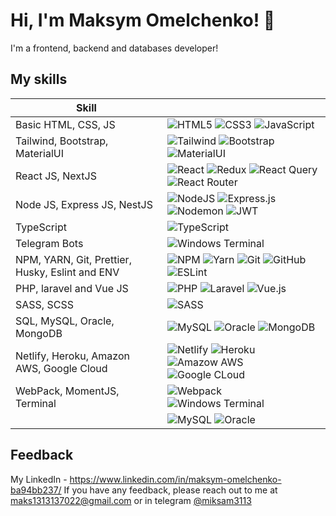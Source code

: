
# Hi, I'm Maksym Omelchenko! 👋


I'm a frontend, backend and databases developer!

## My skills

| Skill             |                                                                 |
| ----------------- | ------------------------------------------------------------------ |
| Basic HTML, CSS, JS | ![HTML5](https://img.shields.io/badge/html5-%23E34F26.svg?style=for-the-badge&logo=html5&logoColor=white) ![CSS3](https://img.shields.io/badge/css3-%231572B6.svg?style=for-the-badge&logo=css3&logoColor=white) ![JavaScript](https://img.shields.io/badge/javascript-%23323330.svg?style=for-the-badge&logo=javascript&logoColor=%23F7DF1E)   |
| Tailwind, Bootstrap, MaterialUI | ![Tailwind](https://img.shields.io/badge/Tailwind_CSS-38B2AC?style=for-the-badge&logo=tailwind-css&logoColor=white) ![Bootstrap]([https://img.shields.io/badge/css3-%231572B6.svg?style=for-the-badge&logo=css3&logoColor=white](https://img.shields.io/badge/Bootstrap-563D7C?style=for-the-badge&logo=bootstrap&logoColor=white)) ![MaterialUI](https://img.shields.io/badge/Material--UI-0081CB?style=for-the-badge&logo=material-ui&logoColor=white  )   |
| React JS, NextJS | ![React](https://img.shields.io/badge/react-%2320232a.svg?style=for-the-badge&logo=react&logoColor=%2361DAFB) ![Redux](https://img.shields.io/badge/redux-%23593d88.svg?style=for-the-badge&logo=redux&logoColor=white) ![React Query](https://img.shields.io/badge/-React%20Query-FF4154?style=for-the-badge&logo=react%20query&logoColor=white) ![React Router](https://img.shields.io/badge/React_Router-CA4245?style=for-the-badge&logo=react-router&logoColor=white)   |
| Node JS, Express JS, NestJS | ![NodeJS](https://img.shields.io/badge/node.js-6DA55F?style=for-the-badge&logo=node.js&logoColor=white) ![Express.js](https://img.shields.io/badge/express.js-%23404d59.svg?style=for-the-badge&logo=express&logoColor=%2361DAFB) ![Nodemon](https://img.shields.io/badge/NODEMON-%23323330.svg?style=for-the-badge&logo=nodemon&logoColor=%BBDEAD) ![JWT](https://img.shields.io/badge/JWT-black?style=for-the-badge&logo=JSON%20web%20tokens)   |
| TypeScript | ![TypeScript](https://img.shields.io/badge/typescript-%23007ACC.svg?style=for-the-badge&logo=typescript&logoColor=white)   |
| Telegram Bots | ![Windows Terminal](https://img.shields.io/badge/Telegram-2CA5E0?style=for-the-badge&logo=telegram&logoColor=white)    |
| NPM, YARN, Git, Prettier, Husky, Eslint and ENV | ![NPM](https://img.shields.io/badge/NPM-%23CB3837.svg?style=for-the-badge&logo=npm&logoColor=white) ![Yarn](https://img.shields.io/badge/yarn-%232C8EBB.svg?style=for-the-badge&logo=yarn&logoColor=white) ![Git](https://img.shields.io/badge/git-%23F05033.svg?style=for-the-badge&logo=git&logoColor=white) ![GitHub](https://img.shields.io/badge/github-%23121011.svg?style=for-the-badge&logo=github&logoColor=white) ![ESLint](https://img.shields.io/badge/ESLint-4B3263?style=for-the-badge&logo=eslint&logoColor=white)  |
| PHP, laravel and Vue JS | ![PHP](https://img.shields.io/badge/php-%23777BB4.svg?style=for-the-badge&logo=php&logoColor=white) ![Laravel]([https://img.shields.io/badge/php-%23777BB4.svg?style=for-the-badge&logo=php&logoColor=white](https://img.shields.io/badge/Laravel-FF2D20?style=for-the-badge&logo=laravel&logoColor=white)) ![Vue.js](https://img.shields.io/badge/vuejs-%2335495e.svg?style=for-the-badge&logo=vuedotjs&logoColor=%234FC08D) |
| SASS, SCSS | ![SASS](https://img.shields.io/badge/SASS-hotpink.svg?style=for-the-badge&logo=SASS&logoColor=white)   |
| SQL, MySQL, Oracle, MongoDB | ![MySQL](https://img.shields.io/badge/mysql-%2300f.svg?style=for-the-badge&logo=mysql&logoColor=white) ![Oracle](https://img.shields.io/badge/Oracle-F80000?style=for-the-badge&logo=oracle&logoColor=white) ![MongoDB](https://img.shields.io/badge/MongoDB-4EA94B?style=for-the-badge&logo=mongodb&logoColor=white)   |
| Netlify, Heroku, Amazon AWS, Google Cloud | ![Netlify](https://img.shields.io/badge/Netlify-00C7B7?style=for-the-badge&logo=netlify&logoColor=white) ![Heroku]([https://img.shields.io/badge/Oracle-F80000?style=for-the-badge&logo=oracle&logoColor=white](https://img.shields.io/badge/Heroku-430098?style=for-the-badge&logo=heroku&logoColor=white)) ![Amazow AWS]([https://img.shields.io/badge/MongoDB-4EA94B?style=for-the-badge&logo=mongodb&logoColor=white](https://img.shields.io/badge/Amazon_AWS-232F3E?style=for-the-badge&logo=amazon-aws&logoColor=white)) ![Google CLoud](https://img.shields.io/badge/Google_Cloud-4285F4?style=for-the-badge&logo=google-cloud&logoColor=white)  |
| WebPack, MomentJS, Terminal | ![Webpack](https://img.shields.io/badge/webpack-%238DD6F9.svg?style=for-the-badge&logo=webpack&logoColor=black) ![Windows Terminal](https://img.shields.io/badge/Windows%20Terminal-%234D4D4D.svg?style=for-the-badge&logo=windows-terminal&logoColor=white)   |
| | ![MySQL](https://img.shields.io/badge/mysql-%2300f.svg?style=for-the-badge&logo=mysql&logoColor=white) ![Oracle](https://img.shields.io/badge/Oracle-F80000?style=for-the-badge&logo=oracle&logoColor=white)

## Feedback

My LinkedIn - https://www.linkedin.com/in/maksym-omelchenko-ba94bb237/
If you have any feedback, please reach out to me at maks1313137022@gmail.com or in telegram [@miksam3113](https://miksam_13.t.me/)
